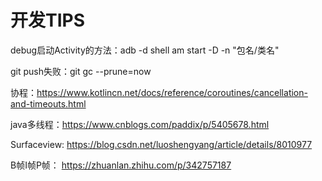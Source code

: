 # 开发TIPS

debug启动Activity的方法：adb -d shell am start -D -n "包名/类名"

git push失败：git gc --prune=now

协程：https://www.kotlincn.net/docs/reference/coroutines/cancellation-and-timeouts.html

java多线程：https://www.cnblogs.com/paddix/p/5405678.html

Surfaceview: https://blog.csdn.net/luoshengyang/article/details/8010977

B帧I帧P帧： https://zhuanlan.zhihu.com/p/342757187
